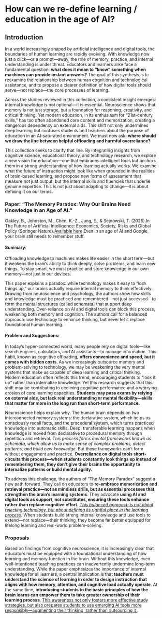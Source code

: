 # How can we re-define learning / education in the age of AI?

## Introduction

In a world increasingly shaped by artificial intelligence and digital tools, the boundaries of human learning are rapidly evolving. With knowledge now just a click—or a prompt—away, the role of memory, practice, and internal understanding is under threat. Educators and learners alike face a fundamental question: **what does it mean to “know” something when machines can provide instant answers?** The goal of this synthesis is to reexamine the relationship between human cognition and technological assistance, and to propose a clearer definition of how digital tools should serve—not replace—the core processes of learning.

Across the studies reviewed in this collection, a consistent insight emerges: internal knowledge is not optional—it is essential. Neuroscience shows that memory is not just storage, but a foundation for reasoning, creativity, and critical thinking. Yet modern education, in its enthusiasm for “21st-century skills,” has too often abandoned core content and memorization, creating a dangerous dependency on external aids. This shift not only undermines deep learning but confuses students and teachers about the purpose of education in an AI-saturated environment. We must now ask: **where should we draw the line between helpful offloading and harmful overreliance?**

This collection seeks to clarify that line. By integrating insights from cognitive science, educational theory, and technology research, we explore a new vision for education—one that embraces intelligent tools but anchors them in a strong understanding of how learning actually works. We examine what the future of instruction might look like when grounded in the realities of brain-based learning, and propose new forms of assessment that measure not just output, but the internal skills and fluencies that underlie genuine expertise. This is not just about adapting to change—it is about defining it on our terms.

### Paper: “The Memory Paradox: Why Our Brains Need Knowledge in an Age of AI.”

Oakley, B., Johnston, M., Chen, K.-Z., Jung, E., & Sejnowski, T. (2025).In The Future of Artificial Intelligence: Economics, Society, Risks and Global Policy (Springer Nature).[Available here](https://papers.ssrn.com/sol3/papers.cfm?abstract_id=5250447)
Even in an age of AI and Google, your brain still needs to remember stuff.

#### Summary: 

Offloading knowledge to machines makes life easier in the short term—but it weakens the brain’s ability to think deeply, solve problems, and learn new things. To stay smart, we must practice and store knowledge in our own memory—not just in our devices.

This paper explains a paradox: while technology makes it easy to “look things up,” our brains actually require internal memory to think effectively. Drawing from neuroscience and psychology, the authors show how skills and knowledge must be practiced and remembered—not just accessed—to form the mental structures (called schemata) that support deep understanding. Over-reliance on AI and digital tools can block this process, weakening both memory and cognition. The authors call for a balanced approach: use technology to enhance thinking, but never let it replace foundational human learning.

#### Problem and Suggestions: 

In today’s hyper-connected world, many people rely on digital tools—like search engines, calculators, and AI assistants—to manage information. This habit, known as cognitive offloading, **offers convenience and speed, but it comes with hidden costs**. As we increasingly outsource memory and problem-solving to technology, we may be weakening the very mental systems that make us capable of deep learning and critical thinking. Modern education often reflects this trend, encouraging students to “look it up” rather than internalize knowledge. Yet this research suggests that this shift may be contributing to declining cognitive performance and a worrying erosion of core learning capacities. **Students may pass exams by relying on external aids, but lack real understanding or mental flexibility—skills that matter far more in the long run than short-term performance.**

Neuroscience helps explain why. The human brain depends on two interconnected memory systems: the declarative system, which helps us consciously recall facts, and the procedural system, which turns practiced knowledge into automatic skills. Deep, transferable learning happens when knowledge is moved from declarative to procedural memory through repetition and retrieval. *This process forms mental frameworks known as schemata, which allow us to make sense of complex problems, detect patterns, and build new knowledge*. But these frameworks can’t form without engagement and practice. **Overreliance on digital tools short-circuits this process—when students constantly look things up instead of remembering them, they don’t give their brains the opportunity to internalize patterns or build mental agility.**

To address this challenge, the authors of “The Memory Paradox” suggest a new path forward. They call on educators to **re-embrace memorization and retrieval practice—not as mindless drills, but as essential processes that strengthen the brain’s learning systems**. They advocate **using AI and digital tools as support, not substitutes, ensuring these tools enhance rather than replace cognitive effort**. 
<u>*This balanced approach is not about rejecting technology, but about defining its rightful place in the learning process*</u>. When students build strong internal knowledge and use tools to extend—not replace—their thinking, they become far better equipped for lifelong learning and real-world problem-solving.

### Proposals

Based on findings from cognitive neuroscience, it is increasingly clear that educators must be equipped with a foundational understanding of how learning and memory function in the brain. Without this knowledge, even well-intentioned teaching practices can inadvertently undermine long-term understanding. While the paper emphasizes the importance of internal knowledge for all learners, a central implication is that **teachers must understand the science of learning in order to design instruction that aligns with how memory, attention, and cognitive load actually operate**. At the same time, **introducing students to the basic principles of how the brain learns can empower them to take greater ownership of their learning process**. <u>This awareness not only fosters more effective study strategies, but also prepares students to use emerging AI tools more responsibly—augmenting their thinking, rather than outsourcing it </u>.

